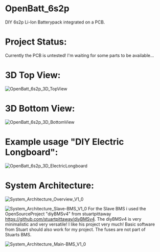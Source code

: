 # OpenBatt_6s2p

DIY 6s2p Li-Ion Batterypack integrated on a PCB. 

# Project Status:

Currently the PCB is untested! I'm waiting for some parts to be available... 

# 3D Top View:

![OpenBatt_6s2p_3D_TopView](https://user-images.githubusercontent.com/108613519/177038933-394bf812-14e5-416e-8f4e-e9a5df584d60.png)

# 3D Bottom View:

![OpenBatt_6s2p_3D_BottomView](https://user-images.githubusercontent.com/108613519/177038978-36c688a1-d463-4b06-bcc9-7e361f0db8e3.png)

# Example usage "DIY Electric Longboard":

![OpenBatt_6s2p_3D_ElectricLongboard](https://user-images.githubusercontent.com/108613519/177039099-7dec32df-2ebe-4c31-8aa8-50affc784a54.PNG)


# System Architecture:

![System_Architecture_Overview_V1_0](https://user-images.githubusercontent.com/108613519/180645766-bccaa4cf-a095-4783-bde8-66f1c8bca6b8.png)

![System_Architecture_Slave-BMS_V1_0](https://user-images.githubusercontent.com/108613519/180645775-f840c8e0-802b-446c-bbea-c92667edcf96.png)
For the Slave BMS i used the OpenSourceProject "diyBMSv4" from stuartpittaway https://github.com/stuartpittaway/diyBMSv4.
The diyBMSv4 is very minimalistic and very versatile! I like his project very much! 
Basic software from Stuart should also work for my project. 
The fuses are not part of Stuarts BMS.

![System_Architecture_Main-BMS_V1_0](https://user-images.githubusercontent.com/108613519/180645788-24095e9f-82e8-4e1d-984c-1f77652f2dbd.png)


